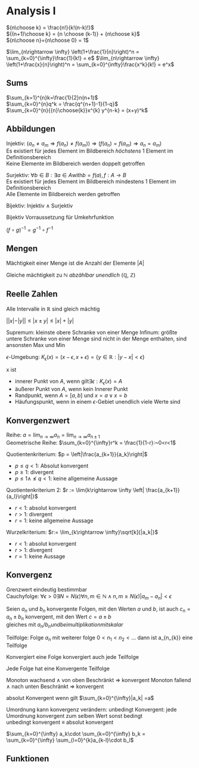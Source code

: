 # Analysis I

${n\choose k} = \frac{n!}{k!(n-k)!}$  
${(n+1)\choose k} = {n \choose (k-1)} + {n\choose k}$  
${n\choose n}={n\choose 0} = 1$

$\lim_{n\rightarrow \infty} \left(1+\frac{1}{n}\right)^n = \sum_{k=0}^{\infty}\frac{1}{k!} = e$
$\lim_{n\rightarrow \infty} \left(1+\frac{x}{n}\right)^n = \sum_{k=0}^{infty}\frac{x^k}{k!} = e^x$

## Sums

$\sum_{k=1}^{n}k=\frac{1}{2}n(n+1)$  
$\sum_{k=0}^{n}q^k = \frac{q^{n+1}-1}{1-q}$  
$\sum_{k=0}^{n}{{n}\choose{k}}x^{k} y^{n-k} = (x+y)^k$


## Abbildungen

Injektiv: $(a_n \neq a_m\Rightarrow f(a_n)\neq f(a_m))\Rightarrow (f(a_n) = f(a_m) \Rightarrow a_n = a_m)$  
Es existiert für jedes Element im Bildbereich *höchstens* 1 Element im Definitionsbereich  
Keine Elemente im Bildbereich werden doppelt getroffen

Surjektiv: $\forall b\in B: \exists a\in A \text{with} b = f(a), f: A\rightarrow B$  
Es existiert für jedes Element im Bildbereich mindestens 1 Element im Definitionsbereich  
Alle Elemente im Bildbereich werden getroffen

Bijektiv: Injektiv $\wedge$ Surjektiv

Bijektiv Vorraussetzung für Umkehrfunktion

$(f\circ g)^{-1} = g^{-1} \circ f^{-1}$

## Mengen

Mächtigkeit einer Menge ist die Anzahl der Elemente $|A|$  

Gleiche mächtigkeit zu $\mathbb{N}$ *abzählbar unendlich* ($\mathbb{Q}$, $\mathbb{Z}$)

## Reelle Zahlen
Alle Intervalle in $\mathbb{R}$ sind gleich mächtig

$||x| - |y|| \leq |x\pm y| \leq |x| + |y|$  


Supremum: kleinste obere Schranke von einer Menge
Infinum: größte untere Schranke von einer Menge
sind nicht in der Menge enthalten, sind ansonsten Max und Min

$\epsilon$-Umgebung: $K_{\epsilon}(x) = (x-\epsilon, x+\epsilon)=\{ y\in \mathbb{R}: |y-x|<\epsilon \}$

x ist  
- innerer Punkt von $A$, wenn gilt$\exists \epsilon: K_{\epsilon}(x) = A$
- äußerer Punkt von $A$, wenn kein Innerer Punkt
- Randpunkt, wenn $A=[a, b]$ und $x=a \vee x=b$
- Häufungspunkt, wenn in einem $\epsilon$-Gebiet unendlich viele Werte sind


## Konvergenzwert

Reihe: $a=\lim_{n\rightarrow\infty} a_n = \lim_{n\rightarrow\infty}a_{n\pm 1}$  
Geometrische Reihe: $\sum_{k=0}^{\infty}r^k = \frac{1}{1-r}:~0<r<1$  

Quotientenkriterium: $p = \left|\frac{a_{k+1}}{a_k}\right|$
- $p \leq q < 1$: Absolut konvergent
- $p \geq 1$: divergent  
- $p \leq 1 \wedge \not \leq q < 1$: keine allgemeine Aussage

Quotientenkriterium 2: $r := \lim{k\rightarrow \infty \left| \frac{a_{k+1}}{a_l}\right|}$  
- $r < 1$: absolut konvergent 
- $r > 1$: divergent  
- $r = 1$: keine allgemeine Aussage

Wurzelkriterium: $r:= \lim_{k\rightarrow \infty}\sqrt[k]{|a_k|}$ 
- $r < 1$: absolut konvergent  
- $r > 1$: divergent  
- $r = 1$: keine Aussage

## Konvergenz

Grenzwert eindeutig bestimmbar  
Cauchyfolge: $\forall \epsilon>0 \exists N=N(\epsilon)\forall n,m \in \mathbb{N}\wedge n,m \geq N(\epsilon) |a_m-a_n|<\epsilon$


Seien $a_n$ und $b_n$ konvergente Folgen, mit den Werten $a$ und $b$, 
    ist auch $c_n = a_n\pm b_n$ konvergent,
    mit den Wert $c = a \pm b$  
gleiches mit $a_n/b_n
und bei multiplikation mit skalar$  

Teilfolge: Folge $a_n$ mit weiterer folge $0<n_1<n_2<...$ dann ist a_{n_{k}} eine Teilfolge

Konvergiert eine Folge konvergiert auch jede Teilfolge

Jede Folge hat eine Konvergente Teilfolge

Monoton wachsend $\wedge$ von oben Beschränkt $\Rightarrow$ konvergent
Monoton fallend $\wedge$ nach unten Beschränkt $\Rightarrow$ konvergent

absolut Konvergent wenn gilt $\sum_{k=0}^{\infty}|a_k| =a$  

Umordnung kann konvergenz verändern: unbedingt Konvergent: jede Umordnung konvergent zum selben Wert sonst bedingt  
unbedingt konvergent $\equiv$ absolut konvergent  

$\sum_{k=0}^{\infty} a_k\cdot \sum_{k=0}^{\infty} b_k = \sum_{k=0}^{\infty} \sum_{l=0}^{k}a_{k-l}\cdot b_l$  

## Funktionen
